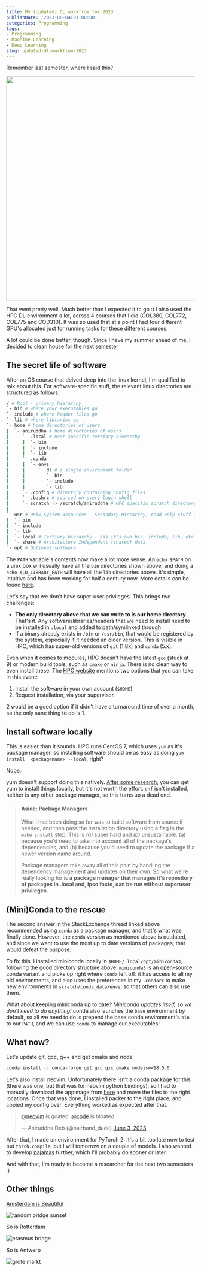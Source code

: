 ```yaml
---
title: My (updated) DL workflow for 2023
publishDate: '2023-06-04T01:00:00'
categories: Programming
tags:
- Programming
- Machine Learning
- Deep Learning
slug: updated-dl-workflow-2023
---
```


Remember last semester, where I said this?

<center>
<img width="600px" src="/articles/2022/res/cs_degree.png">
</center>

That went pretty well. Much better than I expected it to go :) I also used the 
HPC DL environment a lot, across 4 courses that I did (COL380, COL772, COL775 
and COD310). It was so used that at a point I had four different GPU's allocated
just for running tasks for these different courses.

A lot could be done better, though. Since I have my summer ahead of me, I
decided to clean house for the next semester

## The secret life of software

After an OS course that delved deep into the linux kernel, I'm qualified to 
talk about this. For software-specific stuff, the relevant linux directories
are structured as follows:

```bash
/ # Root - primary hierarchy
`- bin # where your executables go
`- include # where header files go
`- lib # where libraries go
`- home # home directories of users
|  `- aniruddha # home directories of users
|     `- .local # User-specific tertiary hierarchy
|     |  `- bin
|     |  `- include
|     |  `- lib
|     `- .conda
|     |  `- envs
|     |     `- dl # a single environment folder
|     |        `- bin
|     |        `- include
|     |        `- lib
|     `- .config # directory containing config files
|     `- .bashrc # sourced on every login shell
|     `- scratch -> /scratch/aniruddha # HPC specific scratch directory
|
`- usr # Unix System Resources - Secondary Hierarchy, read only stuff for users
|  `- bin
|  `- include
|  `- lib
|  `- local # Tertiary hierarchy - has it's own bin, include, lib, etc
|  `- share # Architecture Independent (shared) data
`- opt # Optional software
```

The `PATH` variable's contents now make a lot more sense. An `echo $PATH` on a
unix box will usually have all the `bin` directories shown above, and doing a
`echo $LD_LIBRARY_PATH` will have all the `lib` directories above. It's simple,
intuitive and has been working for half a century now. More details can be found
[here](https://refspecs.linuxfoundation.org/FHS_3.0/fhs/index.html).

Let's say that we don't have super-user privileges. This brings two challenges:
- **The only directory above that we can write to is our home directory**.
  That's it. Any software/libraries/headers that we need to install need to be
  installed in `.local` and added to path/symlinked through
- If a binary already exists in `/bin` or `/usr/bin`, that would be registered
  by the system, especially if it needed an older version. This is visible
  in HPC, which has super-old versions of `git` (1.8x) and `conda` (5.x).

Even when it comes to modules, HPC doesn't have the latest `gcc` (stuck at 9)
or modern build tools, such as `cmake` or `ninja`. There is no clean way to 
even install these. The [HPC website](https://supercomputing.iitd.ac.in/?soft) 
mentions two options that you can take in this event:

1. Install the software in your own account (`$HOME`)
2. Request installation, via your supervisor.

2 would be a good option if it didn't have a turnaround time of over a month,
so the only sane thing to do is 1.

## Install software locally

This is easier than it sounds. HPC runs CentOS 7, which uses `yum` as it's 
package manager, so installing software should be as easy as doing `yum install 
<packagename> --local`, right?

Nope.

yum doesn't support doing this natively. [After some research](https://stackoverflow.com/questions/36651091/how-to-install-packages-in-linux-centos-without-root-user-with-automatic-depen), 
you can get yum to install things locally, but it's not worth the effort. `dnf`
isn't installed, neither is any other package manager, so this turns up a dead
end.

> #### Aside: Package Managers
> 
> What I had been doing so far was to build software from source if needed, and
> then pass the installation directory using a flag in the `make install` step.
> This is _(a)_ super hard and _(b)_ unsustainable. (a) because you'd need to 
> take into account all of the package's dependencies, and (b) because you'd 
> need to update the package if a newer version came around. 
> 
> Package managers take away all of this pain by handling the dependency 
> management and updates on their own. So what we're really looking for is **a 
> package manager that manages it's repository of packages in .local and, ipso 
> facto, can be run without superuser privileges.**

## (Mini)Conda to the rescue

The second answer in the StackExchange thread linked above recommended using
`conda` as a package manager, and that's what was finally done. However, the 
`conda` version as mentioned above is outdated, and since we want to use the
most up to date versions of packages, that would defeat the purpose.

To fix this, I installed miniconda locally in `$HOME/.local/opt/miniconda3`, 
following the good directory structure above. `miniconda3` is an open-source 
conda variant and picks up right where `conda` left off: it has access to all 
my old environments, and also uses the preferences in my `.condarc` to make
new environments in `scratch/conda_data/envs`, so that others can also use 
them.

What about keeping miniconda up to date? _Miniconda updates itself, so we don't 
need to do anything!_ conda also launches the `base` environment by default, so 
all we need to do is prepend the base conda environment's `bin` to our `PATH`,
and we can use `conda` to manage our executables!

## What now?

Let's update git, gcc, g++ and get cmake and node
```bash
conda install -c conda-forge git gcc gxx cmake nodejs==18.5.0
```

Let's also install neovim. Unfortunately there isn't a conda package for this
(there was one, but that was for neovim python bindings), so I had to manually
download the appimage from [here](https://github.com/neovim/neovim/releases/download/stable/nvim-linux64.tar.gz) 
and move the files to the right locations. Once that was done, I installed packer
to the right place, and copied my config over. Everything worked as expected 
after that.

<blockquote class="twitter-tweet"><p lang="en" dir="ltr"><a href="https://twitter.com/Neovim?ref_src=twsrc%5Etfw">@neovim</a> is goated. <a href="https://twitter.com/code?ref_src=twsrc%5Etfw">@code</a> is bloated.</p>&mdash; Aniruddha Deb (@hairband_dude) <a href="https://twitter.com/hairband_dude/status/1665143467079507968?ref_src=twsrc%5Etfw">June 3, 2023</a></blockquote> <script async src="https://platform.twitter.com/widgets.js" charset="utf-8"></script>

After that, I made an environment for PyTorch 2. It's a bit too late now to
test out `torch.compile`, but I will tomorrow on a couple of models. I also 
wanted to develop [pajamas](https://github.com/Aniruddha-Deb/pajamas) further,
which I'll probably do sooner or later.

And with that, I'm ready to become a researcher for the next two semesters :)

## Other things

[Amsterdam is Beautiful](https://aniruddhadeb.com/articles/2022/intern-inferno.html#intern-inferno)

![random bridge sunset](/articles/2023/res/amsterdam.jpg)

So is Rotterdam

![erasmus bridge](/articles/2023/res/rotterdam.jpg)

So is Antwerp

![grote markt](/articles/2023/res/antwerp.jpg)
